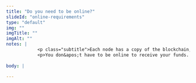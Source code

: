 ```yaml
--- 
title: "Do you need to be online?"
slideId: "online-requirements"
type: "default"
img: ""
imgTitle: ""
imgAlt: ""
notes: | 
            <p class="subtitle">Each node has a copy of the blockchain, and offline users can get a copy of the most updated ledger once they log back on.</p>
            <p>You don&apos;t have to be online to receive your funds. Remember, each node has a copy of the blockchain, the ledger with the complete transaction history. If you&apos;re not online, your ledger won&apos;t get updated, but everyone else&apos;s ledger will. When your node logs back online, it uses the other nodes to synchronize the transactions that occurred while your node was offline.</p>
        
body: | 
        
---
```

